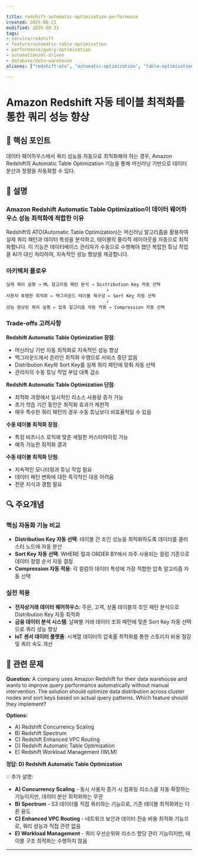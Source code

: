```yaml
---

title: redshift-automatic-optimization-performance
created: 2025-08-21
modified: 2025-08-21
tags:
- service/redshift
- feature/automatic-table-optimization
- performance/query-optimization
- automation/ml-driven
- database/data-warehouse
aliases: ["redshift-ato", "automatic-optimization", "table-optimization"]

---
```


# Amazon Redshift 자동 테이블 최적화를 통한 쿼리 성능 향상

## 🎯 핵심 포인트

데이터 웨어하우스에서 쿼리 성능을 자동으로 최적화해야 하는 경우, Amazon Redshift의 Automatic Table Optimization 기능을 통해 머신러닝 기반으로 데이터 분산과 정렬을 자동화할 수 있다.

## 📝 설명

### Amazon Redshift Automatic Table Optimization이 데이터 웨어하우스 성능 최적화에 적합한 이유

Redshift의 ATO(Automatic Table Optimization)는 머신러닝 알고리즘을 활용하여 실제 쿼리 패턴과 데이터 특성을 분석하고, 테이블의 물리적 레이아웃을 자동으로 최적화합니다. 이 기능은 데이터베이스 관리자가 수동으로 수행해야 했던 복잡한 튜닝 작업을 AI가 대신 처리하여, 지속적인 성능 향상을 제공합니다.

### 아키텍처 플로우

```
실제 쿼리 실행 → ML 알고리즘 패턴 분석 → Distribution Key 자동 선택
                                      ↓
사용자 투명한 최적화 ← 백그라운드 테이블 재구성 ← Sort Key 자동 선택
                                      ↓
성능 향상된 쿼리 실행 ← 압축 알고리즘 자동 적용 ← Compression 자동 선택
```

### Trade-offs 고려사항

**Redshift Automatic Table Optimization 장점**:
- 머신러닝 기반 자동 최적화로 지속적인 성능 향상
- 백그라운드에서 온라인 최적화 수행으로 서비스 중단 없음
- Distribution Key와 Sort Key를 실제 쿼리 패턴에 맞춰 자동 선택
- 관리자의 수동 튜닝 작업 부담 대폭 감소

**Redshift Automatic Table Optimization 단점**:
- 최적화 과정에서 일시적인 리소스 사용량 증가 가능
- 초기 학습 기간 동안은 최적화 효과가 제한적
- 매우 특수한 쿼리 패턴의 경우 수동 튜닝보다 비효율적일 수 있음

**수동 테이블 최적화 장점**:
- 특정 비즈니스 로직에 맞춘 세밀한 커스터마이징 가능
- 예측 가능한 최적화 결과

**수동 테이블 최적화 단점**:
- 지속적인 모니터링과 튜닝 작업 필요
- 데이터 패턴 변화에 대한 즉각적인 대응 어려움
- 전문 지식과 경험 필요

## 🔍 주요개념

### 핵심 자동화 기능 비교

- **Distribution Key 자동 선택**: 테이블 간 조인 성능을 최적화하도록 데이터를 클러스터 노드에 자동 분산
- **Sort Key 자동 선택**: WHERE 절과 ORDER BY에서 자주 사용되는 컬럼 기준으로 데이터 정렬 순서 자동 결정
- **Compression 자동 적용**: 각 컬럼의 데이터 특성에 가장 적합한 압축 알고리즘 자동 선택

### 실전 적용

- **전자상거래 데이터 웨어하우스**: 주문, 고객, 상품 테이블의 조인 패턴 분석으로 Distribution Key 자동 최적화
- **금융 데이터 분석 시스템**: 날짜별 거래 데이터 조회 패턴에 맞춘 Sort Key 자동 선택으로 쿼리 성능 향상
- **IoT 센서 데이터 플랫폼**: 시계열 데이터의 압축률 최적화를 통한 스토리지 비용 절감 및 쿼리 속도 개선

## 📝 관련 문제

**Question:** A company uses Amazon Redshift for their data warehouse and wants to improve query performance automatically without manual intervention. The solution should optimize data distribution across cluster nodes and sort keys based on actual query patterns. Which feature should they implement?

**Options:**

- A) Redshift Concurrency Scaling
- B) Redshift Spectrum  
- C) Redshift Enhanced VPC Routing
- D) Redshift Automatic Table Optimization
- E) Redshift Workload Management (WLM)

**정답: D) Redshift Automatic Table Optimization**

💡 추가 설명:

- **A) Concurrency Scaling** - 동시 사용자 증가 시 컴퓨팅 리소스를 자동 확장하는 기능이지만, 데이터 분산 최적화와는 무관
- **B) Spectrum** - S3 데이터를 직접 쿼리하는 기능으로, 기존 테이블 최적화와는 다른 용도
- **C) Enhanced VPC Routing** - 네트워크 보안과 데이터 전송 비용 최적화 기능으로, 쿼리 성능과 직접 관련 없음
- **E) Workload Management** - 쿼리 우선순위와 리소스 할당 관리 기능이지만, 테이블 구조 최적화는 수행하지 않음

---